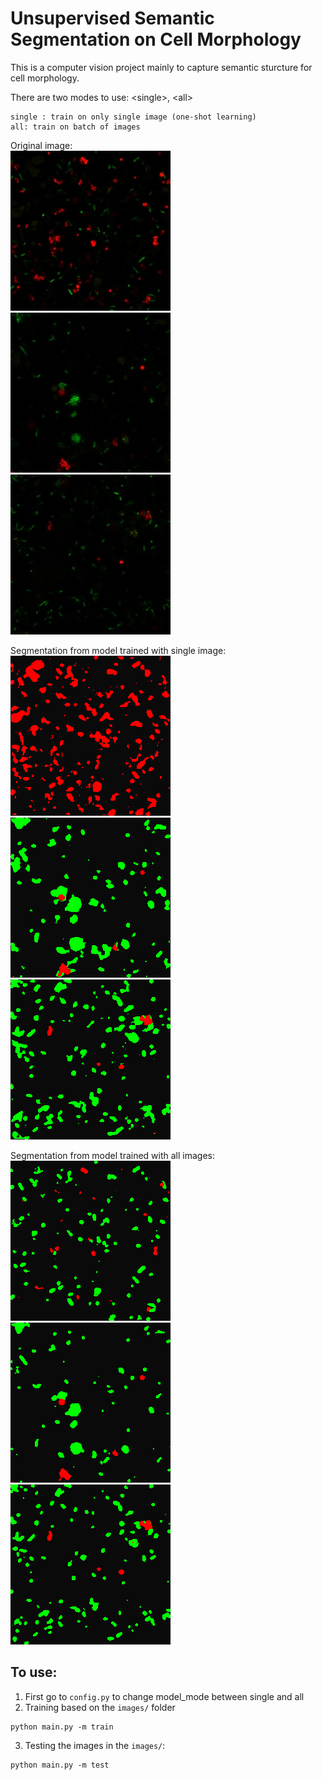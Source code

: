 # Unsupervised Semantic Segmentation on Cell Morphology

This is a computer vision project mainly to capture semantic sturcture for cell morphology.

There are two modes to use: \<single>, \<all>
>
    single : train on only single image (one-shot learning)
    all: train on batch of images

Original image: <br>
![image](images/image3.jpg)
![image](images/image2.jpg)
![image](images/image1.jpg)

Segmentation from model trained with single image: <br>
![image](outputs_single/image3.jpg_out.png)
![image](outputs_single/image2.jpg_out.png)
![image](outputs_single/image1.jpg_out.png)

Segmentation from model trained with all images: <br>
![image](outputs_all/image3.jpg_out.png)
![image](outputs_all/image2.jpg_out.png)
![image](outputs_all/image1.jpg_out.png)




## To use:
1. First go to `config.py` to change model_mode between single and all
2. Training based on the `images/` folder
>
    python main.py -m train
3. Testing the images in the `images/`:
>
    python main.py -m test

